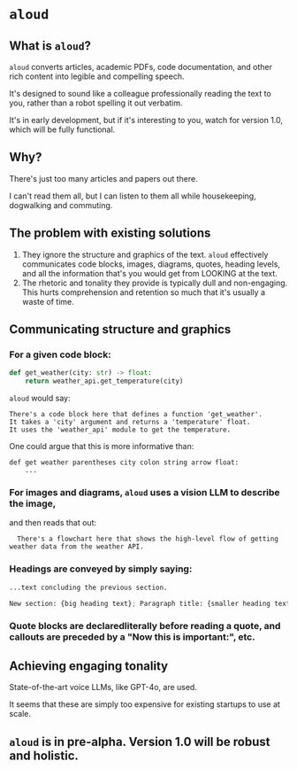 # `aloud`

## What is `aloud`?
`aloud` converts articles, academic PDFs, code documentation, and other rich content into legible and compelling speech.

It's designed to sound like a colleague professionally reading the text to you, rather than a robot spelling it out
verbatim.

It's in early development, but if it's interesting to you, watch for version 1.0, which will be fully functional.

## Why?

There's just too many articles and papers out there.

I can't read them all, but I can listen to them all while housekeeping, dogwalking and commuting.

## The problem with existing solutions

1. They ignore the structure and graphics of the text. `aloud` effectively communicates code blocks, images, diagrams,
   quotes, heading levels, and all the information that's you would get from LOOKING at the text.
2. The rhetoric and tonality they provide is typically dull and non-engaging. This hurts comprehension and retention so
   much that it's usually a waste of time.

## Communicating structure and graphics

### For a given code block:

```python
def get_weather(city: str) -> float:
    return weather_api.get_temperature(city)
```

`aloud` would say:

```
There's a code block here that defines a function 'get_weather'.
It takes a 'city' argument and returns a 'temperature' float. 
It uses the 'weather_api' module to get the temperature.
```

One could argue that this is more informative than:

```
def get weather parentheses city colon string arrow float:
    ...
```

### For images and diagrams, `aloud` uses a vision LLM to describe the image,

and then reads that out:
      
      There's a flowchart here that shows the high-level flow of getting weather data from the weather API.

### Headings are conveyed by simply saying:

```python
...text concluding the previous section.

New section: {big heading text}; Paragraph title: {smaller heading text}
```

### Quote blocks are declaredliterally before reading a quote, and callouts are preceded by a "Now this is important:", etc.

## Achieving engaging tonality
State-of-the-art voice LLMs, like GPT-4o, are used.

It seems that these are simply too expensive for existing startups to use at scale.

## `aloud` is in pre-alpha. Version 1.0 will be robust and holistic.
